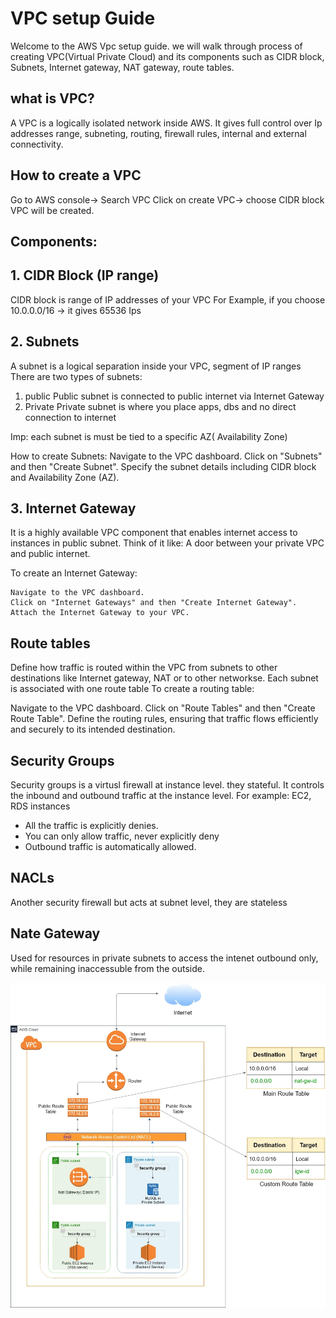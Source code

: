 # VPC setup Guide

Welcome to the AWS Vpc setup guide. we will walk through process of creating VPC(Virtual Private Cloud) and its components such as CIDR block, Subnets, Internet gateway, NAT gateway, route tables.

## what is VPC?
A VPC is a logically isolated network inside AWS. It gives full control over Ip addresses range, subneting, routing, firewall rules, internal and external connectivity.

## How to create a VPC
Go to AWS console-> Search VPC
Click on create VPC-> choose CIDR block
VPC will be created.

## Components:
## 1. CIDR Block (IP range)
CIDR block is range of IP addresses of your VPC
For Example, if you choose 10.0.0.0/16 -> it gives 65536 Ips

## 2. Subnets
A subnet is a logical separation inside your VPC, segment of IP ranges 
There are two types of subnets:
1. public
    Public subnet is connected to public internet via Internet Gateway
2. Private 
Private subnet is where you place apps, dbs and no direct connection to internet

Imp: each subnet is must be tied to a specific AZ( Availability Zone)

How to create Subnets:
Navigate to the VPC dashboard.
Click on "Subnets" and then "Create Subnet".
Specify the subnet details including CIDR block and Availability Zone (AZ).

## 3. Internet Gateway
It is a highly available VPC component that enables internet access to instances in public subnet.
 Think of it like: A door between your private VPC and public internet.

To create an Internet Gateway:

    Navigate to the VPC dashboard.
    Click on "Internet Gateways" and then "Create Internet Gateway".
    Attach the Internet Gateway to your VPC.

## Route tables
Define how traffic is routed within the VPC from subnets to other destinations like Internet gateway, NAT or to other networkse. Each subnet is associated with one route table
To create a routing table:

Navigate to the VPC dashboard.
    Click on "Route Tables" and then "Create Route Table".
    Define the routing rules, ensuring that traffic flows efficiently and securely to its intended destination.

## Security Groups
Security groups is a virtusl firewall at instance level. they stateful. It controls the inbound and outbound traffic at the instance level. For example: EC2, RDS instances

- All the traffic is explicitly denies. 
- You can only allow traffic, never explicitly deny
- Outbound traffic is automatically allowed.

## NACLs
Another security firewall but acts at subnet level, they are stateless

## Nate Gateway
Used for resources in private subnets to access the intenet outbound only, while remaining inaccessuble from the outside.

![VPC Diagram](images/vpc-diagram.png)